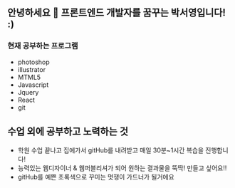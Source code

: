 ## 안녕하세요 👋 프론트엔드 개발자를 꿈꾸는 박서영입니다! :)
### 현재 공부하는 프로그램
* photoshop
* illustrator
* MTML5
* Javascript
* Jquery
* React
* git

## 수업 외에 공부하고 노력하는 것
* 학원 수업 끝나고 집에가서 gitHub를 내려받고 매일 30분~1시간 복습을 진행합니다!
* 능력있는 웹디자이너 & 웹퍼블리셔가 되어 원하는 결과물을 뚝딱! 만들고 싶어요!!
* gitHub를 예쁜 초록색으로 꾸미는 멋쟁이 가드너가 될거에요
